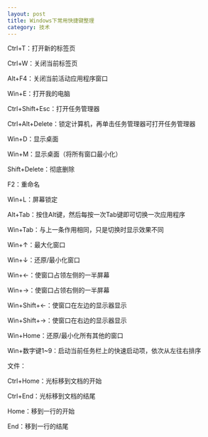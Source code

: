 ```yaml
---
layout: post
title: Windows下常用快捷键整理
category: 技术
---
```


Ctrl+T：打开新的标签页

Ctrl+W：关闭当前标签页

Alt+F4：关闭当前活动应用程序窗口

Win+E：打开我的电脑

Ctrl+Shift+Esc：打开任务管理器

Ctrl+Alt+Delete：锁定计算机，再单击任务管理器可打开任务管理器

Win+D：显示桌面

Win+M：显示桌面（将所有窗口最小化）

Shift+Delete：彻底删除

F2：重命名

Win+L：屏幕锁定

Alt+Tab：按住Alt键，然后每按一次Tab键即可切换一次应用程序

Win+Tab：与上一条作用相同，只是切换时显示效果不同

Win+↑：最大化窗口

Win+↓：还原/最小化窗口

Win+←：使窗口占领左侧的一半屏幕

Win+→：使窗口占领右侧的一半屏幕

Win+Shift+←：使窗口在左边的显示器显示

Win+Shift+→：使窗口在右边的显示器显示

Win+Home：还原/最小化所有其他的窗口

Win+数字键1~9：启动当前任务栏上的快速启动项，依次从左往右排序

文件：

Ctrl+Home：光标移到文档的开始

Ctrl+End：光标移到文档的结尾

Home：移到一行的开始

End：移到一行的结尾
	
